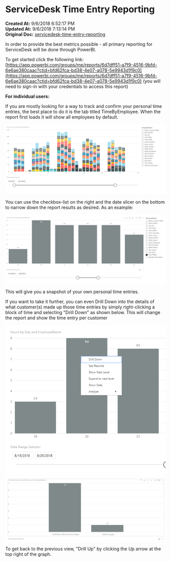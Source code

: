 # ServiceDesk Time Entry Reporting

**Created At:** 9/6/2018 6:52:17 PM  
**Updated At:** 9/6/2018 7:13:14 PM  
**Original Doc:** [servicedesk-time-entry-reporting](https://docs.zumasys.com/47150-internal-applications/servicedesk-time-entry-reporting)  


In order to provide the best metrics possible - all primary reporting for ServiceDesk will be done through PowerBI.

To get started click the following link: [https://app.powerbi.com/groups/me/reports/6d7dff51-a7f9-4516-9bfd-6e6ae380caac?ctid=bfd62fca-bd38-4e07-a078-5e9943d1f9c0](https://app.powerbi.com/groups/me/reports/6d7dff51-a7f9-4516-9bfd-6e6ae380caac?ctid=bfd62fca-bd38-4e07-a078-5e9943d1f9c0) (you will need to sign-in with your credentials to access this report)



**For individual users:**

If you are mostly looking for a way to track and confirm your personal time entries, the best place to do it is the tab titled TimeByEmployee. When the report first loads it will show all employees by default.

![](./1536260661578-1536260661578.jpg)

You can use the checkbox-list on the right and the date slicer on the bottom to narrow down the report results as desired. As an example:

![](./1536260785440-1536260785440.jpg)

This will give you a snapshot of your own personal time entries.

If you want to take it further, you can even Drill Down into the details of what customer(s) made up those time entries by simply right-clicking a block of time and selecting "Drill Down" as shown below. This will change the report and show the time entry per customer



![](./1536260977688-1536260977688.jpg)![](./1536261072105-1536261072105.jpg)



To get back to the previous view, "Drill Up" by clicking the Up arrow at the top right of the graph.




